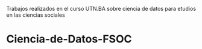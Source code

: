 Trabajos realizados en el curso UTN.BA sobre ciencia de datos para etudios en las ciencias sociales
# Ciencia-de-Datos-FSOC
